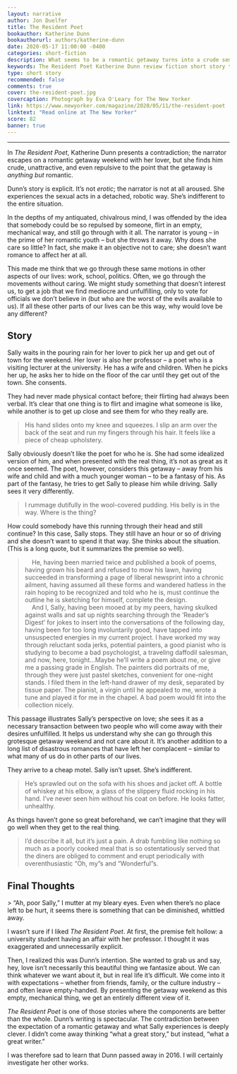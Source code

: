 ```yaml
---
layout: narrative
author: Jon Duelfer
title: The Resident Poet
bookauthor: Katherine Dunn
bookauthorurl: authors/katherine-dunn
date: 2020-05-17 11:00:00 -0400
categories: short-fiction
description: What seems to be a romantic getaway turns into a crude semblance of one. The narrator doesn’t want to be there. She’s not attracted to the man she’s with – repulsed even. Why does she go on with it?
keywords: The Resident Poet Katherine Dunn review fiction short story the new yorker
type: short story
recommended: false
comments: true
cover: the-resident-poet.jpg
covercaption: Photograph by Eva O'Leary for The New Yorker
link: https://www.newyorker.com/magazine/2020/05/11/the-resident-poet
linktext: "Read online at The New Yorker"
score: 82
banner: true
---
```

<hr/>

In _The Resident Poet_, Katherine Dunn presents a contradiction; the narrator escapes on a romantic getaway weekend with her lover, but she finds him crude, unattractive, and even repulsive to the point that the getaway is _anything but_ romantic.

Dunn’s story is explicit. It’s not _erotic_; the narrator is not at all aroused. She experiences the sexual acts in a detached, robotic way. She’s indifferent to the entire situation.

In the depths of my antiquated, chivalrous mind, I was offended by the idea that somebody could be so repulsed by someone, flirt in an empty, mechanical way, and still go through with it all. The narrator is young – in the prime of her romantic youth – but she throws it away. Why does she care so little? In fact, she make it an objective not to care; she doesn’t want romance to affect her at all.

This made me think that we go through these same motions in other aspects of our lives: work, school, politics. Often, we go through the movements without caring. We might study something that doesn’t interest us, to get a job that we find mediocre and unfulfilling, only to vote for officials we don’t believe in (but who are the worst of the evils available to us). If all these other parts of our lives can be this way, why would love be any different?

<h2><strong>Story</strong></h2>
Sally waits in the pouring rain for her lover to pick her up and get out of town for the weekend. Her lover is also her professor – a poet who is a visiting lecturer at the university. He has a wife and children. When he picks her up, he asks her to hide on the floor of the car until they get out of the town. She consents.

They had never made physical contact before; their flirting had always been verbal. It’s clear that one thing is to flirt and imagine what someone is like, while another is to get up close and see them for who they really are.
> His hand slides onto my knee and squeezes. I slip an arm over the back of the seat and run my fingers through his hair. It feels like a piece of cheap upholstery.

Sally obviously doesn’t like the poet for who he is. She had some idealized version of him, and when presented with the real thing, it’s not as great as it once seemed. The poet, however, considers this getaway – away from his wife and child and with a much younger woman – to be a fantasy of his. As part of the fantasy, he tries to get Sally to please him while driving. Sally sees it very differently.
> I rummage dutifully in the wool-covered pudding. His belly is in the way. Where is the thing?

How could somebody have this running through their head and still continue? In this case, Sally stops. They still have an hour or so of driving and she doesn’t want to spend it that way. She thinks about the situation. (This is a long quote, but it summarizes the premise so well).
> &nbsp;&nbsp;&nbsp;&nbsp;He, having been married twice and published a book of poems, having grown his beard and refused to mow his lawn, having succeeded in transforming a page of liberal newsprint into a chronic ailment, having assumed all these forms and wandered hatless in the rain hoping to be recognized and told who he is, must continue the outline he is sketching for himself, complete the design.<br/>
&nbsp;&nbsp;&nbsp;&nbsp;And I, Sally, having been mooed at by my peers, having skulked against walls and sat up nights searching through the ‘Reader’s Digest’ for jokes to insert into the conversations of the following day, having been for too long involuntarily good, have tapped into unsuspected energies in my current project. I have worked my way through reluctant soda jerks, potential painters, a good pianist who is studying to become a bad psychologist, a traveling daffodil salesman, and now, here, tonight...Maybe he’ll write a poem about me, or give me a passing grade in English. The painters did portraits of me, through they were just pastel sketches, convenient for one-night stands. I filed them in the left-hand drawer of my desk, separated by tissue paper. The pianist, a virgin until he appealed to me, wrote a tune and played it for me in the chapel. A bad poem would fit into the collection nicely.

This passage illustrates Sally’s perspective on love; she sees it as a necessary transaction between two people who will come away with their desires unfulfilled. It helps us understand why she can go through this grotesque getaway weekend and not care about it. It’s another addition to a long list of disastrous romances that have left her complacent – similar to what many of us do in other parts of our lives. 

They arrive to a cheap motel. Sally isn’t upset. She’s indifferent.
> He’s sprawled out on the sofa with his shoes and jacket off. A bottle of whiskey at his elbow, a glass of the slippery fluid rocking in his hand. I’ve never seen him without his coat on before. He looks fatter, unhealthy.

As things haven’t gone so great beforehand, we can’t imagine that they will go well when they get to the real thing.
> I’d describe it all, but it’s just a pain. A drab fumbling like nothing so much as a poorly cooked meal that is so ostentatiously served that the diners are obliged to comment and erupt periodically with overenthusiastic “Oh, my”s and “Wonderful”s.

<h2><strong>Final Thoughts</strong></h2>
> “Ah, poor Sally,” I mutter at my bleary eyes. Even when there’s no place left to be hurt, it seems there is something that can be diminished, whittled away.

I wasn’t sure if I liked _The Resident Poet_. At first, the premise felt hollow: a university student having an affair with her professor. I thought it was exaggerated and unnecessarily explicit.

Then, I realized this was Dunn’s intention. She wanted to grab us and say, hey, love isn’t necessarily this beautiful thing we fantasize about. We can think whatever we want about it, but in real life it’s difficult. We come into it with expectations – whether from friends, family, or the culture industry – and often leave empty-handed. By presenting the getaway weekend as this empty, mechanical thing, we get an entirely different view of it.

_The Resident Poet_ is one of those stories where the components are better than the whole. Dunn’s writing is spectacular. The contradiction between the expectation of a romantic getaway and what Sally experiences is deeply clever. I didn’t come away thinking “what a great story,” but instead, “what a great writer.”

I was therefore sad to learn that Dunn passed away in 2016. I will certainly investigate her other works.
